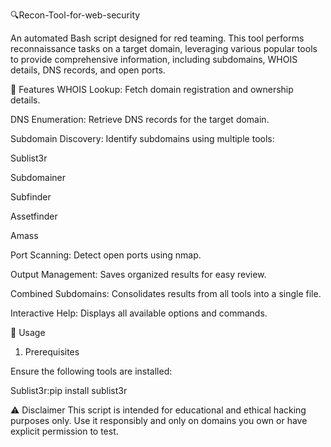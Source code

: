 🔍Recon-Tool-for-web-security

An automated Bash script designed for red teaming. This tool performs reconnaissance tasks on a target domain, leveraging various popular tools to provide comprehensive information, including subdomains, WHOIS details, DNS records, and open ports.

📜 Features
WHOIS Lookup: Fetch domain registration and ownership details.

DNS Enumeration: Retrieve DNS records for the target domain.

Subdomain Discovery: Identify subdomains using multiple tools:

Sublist3r

Subdomainer

Subfinder

Assetfinder

Amass

Port Scanning: Detect open ports using nmap.

Output Management: Saves organized results for easy review.

Combined Subdomains: Consolidates results from all tools into a single file.

Interactive Help: Displays all available options and commands.

🎯 Usage

1. Prerequisites
   
Ensure the following tools are installed:

Sublist3r:pip install sublist3r

⚠️ Disclaimer This script is intended for educational and ethical hacking purposes only. Use it responsibly and only on domains you own or have explicit permission to test.

